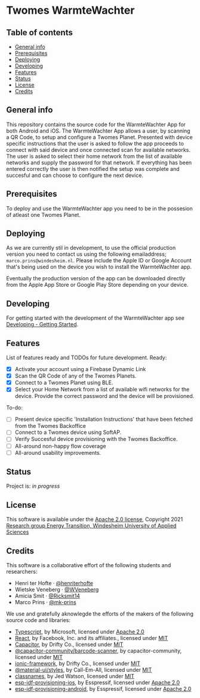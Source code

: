 # Twomes WarmteWachter
## Table of contents
* [General info](#general-info)
* [Prerequisites](#prerequisites)
* [Deploying](#deploying)
* [Developing](#developing) 
* [Features](#features)
* [Status](#status)
* [License](#license)
* [Credits](#credits)

## General info
This repository contains the source code for the WarmteWachter App for both Android and iOS. The WarmteWachter App allows a user, by scanning a QR Code, to setup and configure a Twomes Planet. Presented with device specific instructions that the user is asked to follow the app proceeds to connect with said device and once connected scan for available networks. The user is asked to select their home network from the list of available networks and supply the password for that network. If everything has been entered correctly the user is then notified the setup was complete and succesful and can choose to configure the next device.

## Prerequisites
To deploy and use the WarmteWachter app you need to be in the possesion of atleast one Twomes Planet.

## Deploying
As we are currently stil in development, to use the official production version you need to contact us using the following emailaddress; `marco.prins@windesheim.nl`. Please include the Apple ID or Google Account that's being used on the device you wish to install the WarmteWachter app.

Eventually the production version of the app can be downloaded directly from the Apple App Store or Google Play Store depending on your device.

## Developing
For getting started with the development of the WarmteWachter app see [Developing - Getting Started](./docs/developing.md).

## Features
List of features ready and TODOs for future development. Ready:

- [x] Activate your account using a Firebase Dynamic Link
- [x] Scan the QR Code of any of the Twomes Planets.
- [x] Connect to a Twomes Planet using BLE.
- [x] Select your Home Network from a list of available wifi networks for the device. Provide the correct password and the device will be provisioned.

To-do:

- [ ] Present device specific 'Installation Instructions' that have been fetched from the Twomes Backoffice
- [ ] Connect to a Twomes device using SoftAP.
- [ ] Verify Succesful device provisioning with the Twomes Backoffice.
- [ ] All-around non-happy flow coverage
- [ ] All-around usability improvements.

## Status
Project is: _in progress_

## License
This software is available under the [Apache 2.0 license](./LICENSE.md), Copyright 2021 [Research group Energy Transition, Windesheim University of Applied Sciences](https://windesheim.nl/energietransitie) 

## Credits
This software is a collaborative effort of the following students and researchers:
* Henri ter Hofte  ·  [@henriterhofte](https://github.com/henriterhofte)
* Wietske Veneberg  ·  [@WVeneberg](https://github.com/WVeneberg)
* Amicia Smit  ·  [@Ricksmit14](https://github.com/Ricksmit14)
* Marco Prins  ·  [@mk-prins](https://github.com/mk-prins)


We use and gratefully aknowlegde the efforts of the makers of the following source code and libraries:

* [Typescript](https://github.com/microsoft/TypeScript), by Microsoft, licensed under [Apache 2.0](https://github.com/microsoft/TypeScript/blob/master/LICENSE.txt)
* [React](https://github.com/facebook/react/), by Facebook, Inc. and its affiliates., licensed under [MIT](https://github.com/facebook/react/blob/master/LICENSE)
* [Capacitor](https://github.com/ionic-team/capacitor), by Drifty Co., licensed under [MIT](https://github.com/ionic-team/capacitor/blob/main/LICENSE)
* [@capacitor-community/barcode-scanner](https://github.com/capacitor-community/barcode-scanner), by capacitor-community, licensed under [MIT](https://github.com/capacitor-community/barcode-scanner/blob/main/LICENSE)
* [ionic-framework](https://github.com/ionic-team/ionic-framework), by Drifty Co., licensed under [MIT](https://github.com/ionic-team/ionic-framework/blob/master/LICENSE)
* [@material-ui/styles](https://github.com/mui-org/material-ui), by Call-Em-All, licensed under [MIT](https://github.com/mui-org/material-ui/blob/latest/LICENSE)
* [classnames](https://github.com/JedWatson/classnames), by Jed Watson, licensed under [MIT](https://github.com/JedWatson/classnames/blob/master/LICENSE)
* [esp-idf-provisioning-ios](https://github.com/espressif/esp-idf-provisioning-ios), by Esspressif, licensed under [Apache 2.0](https://github.com/espressif/esp-idf-provisioning-ios/blob/master/LICENSE)
* [esp-idf-provisioning-android](https://github.com/espressif/esp-idf-provisioning-android), by Esspressif, licensed under [Apache 2.0](https://github.com/espressif/esp-idf-provisioning-android/blob/master/LICENSE)
